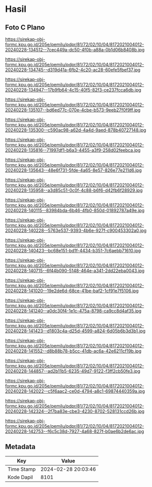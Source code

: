 # Hasil

## Foto C Plano

https://sirekap-obj-formc.kpu.go.id/205e/pemilu/pdpr/81/72/02/10/04/8172021004012-20240228-134512--7cec449a-dc50-4f0b-a88a-0b1d06b8408b.jpg

https://sirekap-obj-formc.kpu.go.id/205e/pemilu/pdpr/81/72/02/10/04/8172021004012-20240228-134745--d319d41a-6fb2-4c20-ac28-60efe5fbef37.jpg

https://sirekap-obj-formc.kpu.go.id/205e/pemilu/pdpr/81/72/02/10/04/8172021004012-20240228-134947--17b9fb64-4c15-40f5-82f3-ce237fcca6db.jpg

https://sirekap-obj-formc.kpu.go.id/205e/pemilu/pdpr/81/72/02/10/04/8172021004012-20240228-135107--bd6ed77c-070e-4cbe-b573-9eeb27f0f9ff.jpg

https://sirekap-obj-formc.kpu.go.id/205e/pemilu/pdpr/81/72/02/10/04/8172021004012-20240228-135300--c590ac98-a62d-4a4d-9aed-878b40727148.jpg

https://sirekap-obj-formc.kpu.go.id/205e/pemilu/pdpr/81/72/02/10/04/8172021004012-20240228-135816--71997df1-b6a3-4455-a3f9-258d02feebca.jpg

https://sirekap-obj-formc.kpu.go.id/205e/pemilu/pdpr/81/72/02/10/04/8172021004012-20240228-135643--48e6f731-5fde-4a65-8e57-826e77e211d6.jpg

https://sirekap-obj-formc.kpu.go.id/205e/pemilu/pdpr/81/72/02/10/04/8172021004012-20240228-135958--a3d85c51-0c0f-4c88-b6f6-d42fb6f28929.jpg

https://sirekap-obj-formc.kpu.go.id/205e/pemilu/pdpr/81/72/02/10/04/8172021004012-20240228-140115--83984bda-6b46-4fb0-850d-01892787a49e.jpg

https://sirekap-obj-formc.kpu.go.id/205e/pemilu/pdpr/81/72/02/10/04/8172021004012-20240228-140228--5763e537-9393-4b6e-927f-c900453302a0.jpg

https://sirekap-obj-formc.kpu.go.id/205e/pemilu/pdpr/81/72/02/10/04/8172021004012-20240228-140423--bc68e151-bd1f-4434-b351-7c6aebb71610.jpg

https://sirekap-obj-formc.kpu.go.id/205e/pemilu/pdpr/81/72/02/10/04/8172021004012-20240228-140715--6f44b090-5148-464e-a341-2dd22eba0043.jpg

https://sirekap-obj-formc.kpu.go.id/205e/pemilu/pdpr/81/72/02/10/04/8172021004012-20240228-141020--19e2de6d-68ce-41be-baf2-1cf91e7f5106.jpg

https://sirekap-obj-formc.kpu.go.id/205e/pemilu/pdpr/81/72/02/10/04/8172021004012-20240228-141240--a0dc30f4-1e1c-475a-8798-ca9cc8d4af35.jpg

https://sirekap-obj-formc.kpu.go.id/205e/pemilu/pdpr/81/72/02/10/04/8172021004012-20240228-141423--d1803c4a-d25d-4599-a824-6d05b6b3d3b1.jpg

https://sirekap-obj-formc.kpu.go.id/205e/pemilu/pdpr/81/72/02/10/04/8172021004012-20240228-141552--d8b88b78-b5cc-41db-ac6a-42e6211cf19b.jpg

https://sirekap-obj-formc.kpu.go.id/205e/pemilu/pdpr/81/72/02/10/04/8172021004012-20240228-144857--ad2b11b5-6235-49d7-9122-f3ff2cb50fe3.jpg

https://sirekap-obj-formc.kpu.go.id/205e/pemilu/pdpr/81/72/02/10/04/8172021004012-20240228-142022--c5f6aac2-ce0d-4794-a8c1-69874440359a.jpg

https://sirekap-obj-formc.kpu.go.id/205e/pemilu/pdpr/81/72/02/10/04/8172021004012-20240228-142324--2f7ba83e-cbe3-4230-8702-528131ccd26b.jpg

https://sirekap-obj-formc.kpu.go.id/205e/pemilu/pdpr/81/72/02/10/04/8172021004012-20240228-142753--f6c5c38d-7927-4a68-827f-b0ae6b2de6ac.jpg


## Metadata

| Key        | Value               |
| ---------- | ------------------- |
| Time Stamp | 2024-02-28 20:03:46 |
| Kode Dapil | 8101                |



